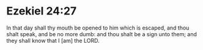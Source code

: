# Ezekiel 24:27

In that day shall thy mouth be opened to him which is escaped, and thou shalt speak, and be no more dumb: and thou shalt be a sign unto them; and they shall know that I [am] the LORD.